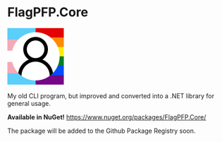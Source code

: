 # FlagPFP.Core
<img src="logo.png" alt="logo" width="128" height="128"/>

My old CLI program, but improved and converted into a .NET library for general usage.

**Available in NuGet!** https://www.nuget.org/packages/FlagPFP.Core/

The package will be added to the Github Package Registry soon.
